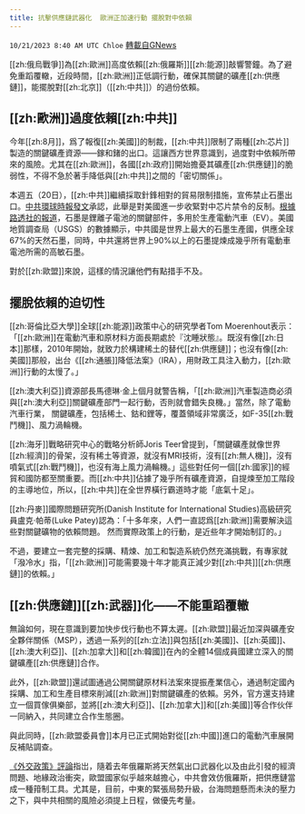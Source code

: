 ```yaml
---
title: 抗擊供應鏈武器化  歐洲正加速行動 擺脫對中依賴
---
```

`10/21/2023 8:40 AM UTC Chloe` [轉載自GNews](https://gnews.org/articles/1862646)

[[zh:俄烏戰爭]]為[[zh:歐洲]]高度依賴[[zh:俄羅斯]][[zh:能源]]敲響警鐘。為了避免重蹈覆轍，近段時間，[[zh:歐洲]]正低調行動，確保其關鍵的礦產[[zh:供應鏈]]，能擺脫對[[zh:北京]]（[[zh:中共]]）的過份依賴。

  


## [[zh:歐洲]]過度依賴[[zh:中共]]

  

今年[[zh:8月]]，爲了報復[[zh:美國]]的制裁，[[zh:中共]]限制了兩種[[zh:芯片]]製造的關鍵礦產資源——鎵和鍺的出口。這讓西方世界意識到，過度對中依賴所帶來的風險。尤其在[[zh:歐洲]]，各國[[zh:政府]]開始擔憂其礦產[[zh:供應鏈]]的脆弱性，不得不急於著手降低與[[zh:中共]]之間的「密切關係」。

  

本週五（20日），[[zh:中共]]繼續採取針鋒相對的貿易限制措施，宣佈禁止石墨出口。[中共環球時報發文](https://hqtime.huanqiu.com/article/4F1LSYWEWCL)承認，此舉是對美國進一步收緊對中芯片禁令的反制。[根據路透社的報道](https://www.reuters.com/world/china/china-require-export-permits-some-graphite-products-dec-1-2023-10-20/)，石墨是鋰離子電池的關鍵部件，多用於生產電動汽車（EV）。美國地質調查局（USGS）的數據顯示，中共國是世界上最大的石墨生產國，供應全球67%的天然石墨，同時，中共還將世界上90%以上的石墨提煉成幾乎所有電動車電池所需的高敏石墨。

  

對於[[zh:歐盟]]來說，這樣的情況讓他們有點措手不及。

  


## 擺脫依賴的迫切性

  

[[zh:哥倫比亞大學]]全球[[zh:能源]]政策中心的研究學者Tom Moerenhout表示：「[[zh:歐洲]]在電動汽車和原材料方面長期處於『沈睡狀態』。既沒有像[[zh:日本]]那樣，2010年開始，就致力於構建稀土的替代[[zh:供應鏈]]；也沒有像[[zh:美國]]那般，出台《[[zh:通脹]]降低法案》（IRA），用財政工具注入動力，[[zh:歐洲]]行動的太慢了。」

  

[[zh:澳大利亞]]資源部長馬德琳·金上個月就警告稱，「[[zh:歐洲]]汽車製造商必須與[[zh:澳大利亞]]關鍵礦產部門一起行動，否則就會錯失良機。」當然，除了電動汽車行業， 關鍵礦產，包括稀土、鈷和鋰等，覆蓋領域非常廣泛，如F-35[[zh:戰鬥機]]、風力渦輪機。

  

[[zh:海牙]]戰略研究中心的戰略分析師Joris Teer曾提到，「關鍵礦產就像世界[[zh:經濟]]的骨架，沒有稀土等資源，就沒有MRI技術，沒有[[zh:無人機]]，沒有噴氣式[[zh:戰鬥機]]，也沒有海上風力渦輪機。」這些對任何一個[[zh:國家]]的經貿和國防都至關重要。而[[zh:中共]]佔據了幾乎所有礦產資源，自提煉至加工階段的主導地位，所以，[[zh:中共]]在全世界橫行霸道時才能「底氣十足」。

  

[[zh:丹麥]]國際問題研究所(Danish Institute for International Studies)高級研究員盧克·帕蒂(Luke Patey)認為：「十多年來，人們一直認爲[[zh:歐洲]]需要解決這些對關鍵礦物的依賴問題。 然而實際政策上的行動，是近些年才開始制訂的。」 

  

不過，要建立一套完整的採購、精煉、加工和製造系統仍然充滿挑戰，有專家就「潑冷水」指，「[[zh:歐洲]]可能需要幾十年才能真正減少對[[zh:中共]][[zh:供應鏈]]的依賴。」 

  


## [[zh:供應鏈]][[zh:武器]]化——不能重蹈覆轍

  

無論如何，現在意識到要加快步伐行動也不算太遲。[[zh:歐盟]]最近加深與礦產安全夥伴關係（MSP），透過一系列的[[zh:立法]]與包括[[zh:美國]]、[[zh:英國]]、[[zh:澳大利亞]]、[[zh:加拿大]]和[[zh:韓國]]在內的全體14個成員國建立深入的關鍵礦產[[zh:供應鏈]]合作。

  

此外，[[zh:歐盟]]還試圖通過公開關鍵原材料法案來提振產業信心，通過制定國內採購、加工和生產目標來削減[[zh:歐洲]]對關鍵礦產的依賴。另外，官方還支持建立一個買傢俱樂部，並將[[zh:澳大利亞]]、[[zh:加拿大]]和[[zh:美國]]等合作伙伴一同納入，共同建立合作生態圈。

  

與此同時，[[zh:歐盟委員會]]本月已正式開始對從[[zh:中國]]進口的電動汽車展開反補貼調查。

  

[《外交政策》評論](https://foreignpolicy.com/2023/10/20/europe-china-critical-minerals-export-restrictions-batteries/)指岀，隨着去年俄羅斯將天然氣出口武器化以及由此引發的經濟問題、地緣政治衝突，歐盟國家似乎越來越擔心，中共會效仿俄羅斯，把供應鏈當成一種箝制工具。尤其是，目前，中東的緊張局勢升級，台海問題懸而未決的壓力之下，與中共相關的風險必須提上日程，做優先考量。
